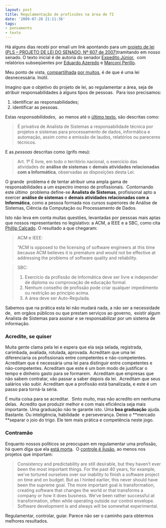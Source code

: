 ```yaml
---
layout: post
title: Regulamentação de profissões na área de TI
date: '2009-07-28 21:11:36'
tags:
- pensamento
- texto
---
```



Há alguns dias recebi por email um link apontando para um [projeto de lei (PLS – PROJETO DE LEI DO SENADO, Nº 607 de 2007)](http://www.senado.gov.br/sf/atividade/Materia/Detalhes.asp?p_cod_mate=82918)tramitando em nosso senado. O texto inicial é de autoria do senador [Expedito Júnior](http://www.senado.gov.br/sf/senadores/senadores_institucional.asp?leg=a&codparl=1189),  com relatórios subseqüentes por [Eduardo Azeredo](http://www.senado.gov.br/sf/senadores/senadores_institucional.asp?leg=a&codparl=3400) e [Marconi Perillo](http://www.senado.gov.br/sf/senadores/senadores_institucional.asp?leg=a&codparl=4535).

Meu ponto de vista, [compartilhada](http://tisimples.wordpress.com/2009/07/28/contra-a-regulamentacao-da-profissao-de-analista-de-sistemas/) [por muitos](http://pls607.wordpress.com/), é de que é uma lei desnecessária. Inútil.

Imagino que o objetivo do projeto de lei, ao regulamentar a área, seja de atribuir responsabilidades à alguns tipos de pessoas.  Para isso precisamos:

1. identificar as responsabilidades;
2. identificar as pessoas.

Estas *responsabilidades*,  ao menos até o [último texto](http://legis.senado.gov.br/mate-pdf/62690.pdf), são descritas como:

> É privativa de Analista de Sistemas a responsabilidade técnica por projetos e sistemas para processamento de dados, informática e automação, assim como a emissão de laudos, relatórios ou pareceres técnicos.

E as *pessoas* descritas como (grifo meu):

> Art. 1º É livre, em todo o território nacional, o exercício das  
>  atividades de **análise de sistemas** e **demais atividades relacionadas com a Informática**, observadas as disposições desta Lei.

O grande  problema é de tentar atribuir uma ampla gama de responsabilidades a um espectro imenso de profissionais.  Contornando este último  problema define-se **Analista de Sistemas**, profisisonal apto a exercer **análise de sistemas** e **demais atividades relacionadas com a Informática**, como a pessoa formada nos cursos superiores de Análise de Sistemas, Ciência da Computação ou Processamento de Dados.

Isto não leva em conta muitas questões, levantadas por pessoas mais aptas que nossos representantes no legislativo: a ACM, a IEEE e a SBC, como cita [Phillip Calçado](http://blog.fragmental.com.br/2008/03/21/ainda-bem-que-estou-aqui/). O resultado a que chegaram:

> ACM e IEEE:
> 
> “ACM is opposed to the licensing of software engineers at this time because ACM believes it is premature and would not be effective at addressing the problems of software quality and reliability.

> SBC:
> 
> 1. Exercício da profissão de Informática deve ser livre e independer de diploma ou comprovação de educação formal.  
>  2. Nenhum conselho de profissão pode criar qualquer impedimento ou restrição ao princípio acima.  
>  3. A área deve ser Auto-Regulada.

Sabemos que na prática esta lei não mudará nada, a não ser a necessidade de,  em orgãos públicos ou que prestam serviços ao governo,  existir algum Analista de Sistemas para assinar e se responsabilizar por um sistema de informação.

### Acredite, se quiser

Muita gente clama pela lei e espera que ela seja selada, registrada, carimbada, avaliada, rotulada, aprovada. Acreditam que uma lei diferenciaria os profissionais entre competentes e não-competentes. Acreditam que é necessária uma lei para distinguir entre competentes e não-competentes. Acreditam que este é um bom modo de justificar o tempo e dinheiro gasto para se formarem.  Acreditam que empresas que não sabem contratar, vão passar a saber depois da lei.  Acreditam que seus salários vão subir. Acreditam que a profissão está banalizada, e este é um passo para torná-la séria.

É muita coisa para se acreditar.  Sinto muito, mas não acredito em nenhuma delas.  Acredito que produzir melhor e com mais eficiência seja mais importante. Uma graduação não te garante isto. Uma **boa graduação** ajuda. Bastante. Ou inteligência, habilidade  e perseverança. Deixe o **mercado **separar o joio do trigo. Ele tem mais prática e competência neste jogo.

### Contramão

Enquanto nossos políticos se preocupam em regulamentar uma profissão, há quem diga que ela [está morta](http://www.codinghorror.com/blog/archives/001288.html).  O [controle é ilusão](http://www2.computer.org/cms/Computer.org/ComputingNow/homepage/2009/0709/rW_SO_Viewpoints.pdf), ao menos nos projetos que importam:

> Consistency and predictability are still desirable, but they haven’t ever been the most important things. For the past 40 years, for example, we’ve tortured ourselves over our inability to finish a software project on time and on budget. But as I hinted earlier, this never should have been the supreme goal. The more important goal is transformation, creating software that changes the world or that transforms a company or how it does business. We’ve been rather successful at transformation, often while operating outside our control envelope. Software development is and always will be somewhat experimental.

Regulamentar, controlar, guiar. Parece não ser o caminho para obtermos melhores resultados.


